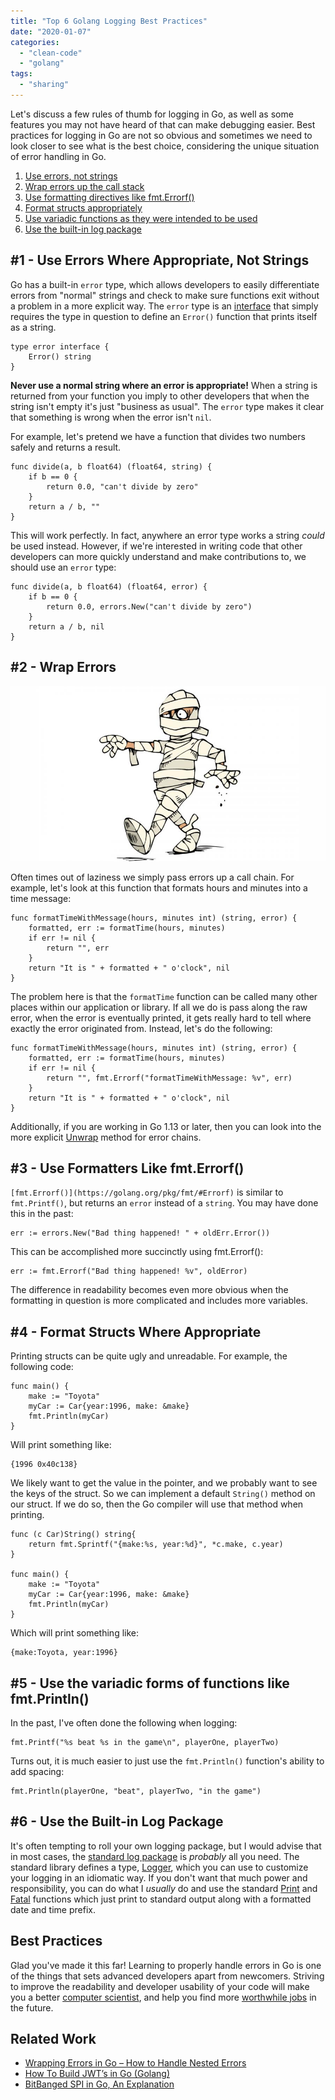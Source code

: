 ```yaml
---
title: "Top 6 Golang Logging Best Practices"
date: "2020-01-07"
categories: 
  - "clean-code"
  - "golang"
tags: 
  - "sharing"
---
```


Let's discuss a few rules of thumb for logging in Go, as well as some features you may not have heard of that can make debugging easier. Best practices for logging in Go are not so obvious and sometimes we need to look closer to see what is the best choice, considering the unique situation of error handling in Go.

1. [Use errors, not strings](#errors-not-strings)
2. [Wrap errors up the call stack](#wrap)
3. [Use formatting directives like fmt.Errorf()](#formatters)
4. [Format structs appropriately](#structs)
5. [Use variadic functions as they were intended to be used](#variadic)
6. [Use the built-in log package](#builtin)

## #1 - Use Errors Where Appropriate, Not Strings

Go has a built-in `error` type, which allows developers to easily differentiate errors from "normal" strings and check to make sure functions exit without a problem in a more explicit way. The `error` type is an [interface](https://qvault.io/2020/03/15/best-practices-for-writing-clean-interfaces-in-go/) that simply requires the type in question to define an `Error()` function that prints itself as a string.

```
type error interface {
    Error() string
}
```

**Never use a normal string where an error is appropriate!** When a string is returned from your function you imply to other developers that when the string isn't empty it's just "business as usual". The `error` type makes it clear that something is wrong when the error isn't `nil`.

For example, let's pretend we have a function that divides two numbers safely and returns a result.

```
func divide(a, b float64) (float64, string) {
    if b == 0 {
        return 0.0, "can't divide by zero"
    }
    return a / b, ""
}
```

This will work perfectly. In fact, anywhere an error type works a string _could_ be used instead. However, if we're interested in writing code that other developers can more quickly understand and make contributions to, we should use an `error` type:

```
func divide(a, b float64) (float64, error) {
    if b == 0 {
        return 0.0, errors.New("can't divide by zero")
    }
    return a / b, nil
}
```

## #2 - Wrap Errors

![Mummy Wrap Errors](images/mummy_0.jpg)

Often times out of laziness we simply pass errors up a call chain. For example, let's look at this function that formats hours and minutes into a time message:

```
func formatTimeWithMessage(hours, minutes int) (string, error) {
	formatted, err := formatTime(hours, minutes)
	if err != nil {
		return "", err
	}
	return "It is " + formatted + " o'clock", nil
}
```

The problem here is that the `formatTime` function can be called many other places within our application or library. If all we do is pass along the raw error, when the error is eventually printed, it gets really hard to tell where exactly the error originated from. Instead, let's do the following:

```
func formatTimeWithMessage(hours, minutes int) (string, error) {
	formatted, err := formatTime(hours, minutes)
	if err != nil {
		return "", fmt.Errorf("formatTimeWithMessage: %v", err)
	}
	return "It is " + formatted + " o'clock", nil
}
```

Additionally, if you are working in Go 1.13 or later, then you can look into the more explicit [Unwrap](https://blog.golang.org/go1.13-errors#TOC_3.1.) method for error chains.

## #3 - Use Formatters Like fmt.Errorf()

`[fmt.Errorf()](https://golang.org/pkg/fmt/#Errorf)` is similar to `fmt.Printf()`, but returns an `error` instead of a `string`. You may have done this in the past:

```
err := errors.New("Bad thing happened! " + oldErr.Error()) 
```

This can be accomplished more succinctly using fmt.Errorf():

```
err := fmt.Errorf("Bad thing happened! %v", oldError) 
```

The difference in readability becomes even more obvious when the formatting in question is more complicated and includes more variables.

## #4 - Format Structs Where Appropriate

Printing structs can be quite ugly and unreadable. For example, the following code:

```
func main() {
    make := "Toyota"
    myCar := Car{year:1996, make: &make}
    fmt.Println(myCar)
}
```

Will print something like:

```
{1996 0x40c138}
```

We likely want to get the value in the pointer, and we probably want to see the keys of the struct. So we can implement a default `String()` method on our struct. If we do so, then the Go compiler will use that method when printing.

```
func (c Car)String() string{
    return fmt.Sprintf("{make:%s, year:%d}", *c.make, c.year)
}

func main() {
    make := "Toyota"
    myCar := Car{year:1996, make: &make}
    fmt.Println(myCar)
}
```

Which will print something like:

```
{make:Toyota, year:1996}
```

## #5 - Use the variadic forms of functions like fmt.Println()

In the past, I've often done the following when logging:

```
fmt.Printf("%s beat %s in the game\n", playerOne, playerTwo)
```

Turns out, it is much easier to just use the `fmt.Println()` function's ability to add spacing:

```
fmt.Println(playerOne, "beat", playerTwo, "in the game")
```

## #6 - Use the Built-in Log Package

It's often tempting to roll your own logging package, but I would advise that in most cases, the [standard log package](https://golang.org/pkg/log/) is _probably_ all you need. The standard library defines a type, [Logger](https://golang.org/pkg/log/#Logger), which you can use to customize your logging in an idiomatic way. If you don't want that much power and responsibility, you can do what I _usually_ do and use the standard [Print](https://golang.org/pkg/log/#Print) and [Fatal](https://golang.org/pkg/log/#Fatal) functions which just print to standard output along with a formatted date and time prefix.

## Best Practices

Glad you've made it this far! Learning to properly handle errors in Go is one of the things that sets advanced developers apart from newcomers. Striving to improve the readability and developer usability of your code will make you a better [computer scientist](https://qvault.io/2020/11/18/comprehensive-guide-to-learn-computer-science-online/), and help you find more [worthwhile jobs](https://qvault.io/2020/12/09/highest-paying-computer-science-jobs/) in the future.

## Related Work

- [Wrapping Errors in Go – How to Handle Nested Errors](https://qvault.io/2020/03/09/wrapping-errors-in-go-how-to-handle-nested-errors/)
- [How To Build JWT’s in Go (Golang)](https://qvault.io/2020/02/20/how-to-build-jwts-in-go-golang/)
- [BitBanged SPI in Go, An Explanation](https://qvault.io/2020/01/09/bitbanged-spi-in-go-an-explanation/)
